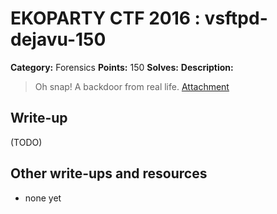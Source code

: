 # EKOPARTY CTF 2016 : vsftpd-dejavu-150

**Category:** Forensics
**Points:** 150
**Solves:**
**Description:**

> Oh snap! A backdoor from real life.
> [Attachment](for150.zip)

## Write-up

(TODO)

## Other write-ups and resources

* none yet
